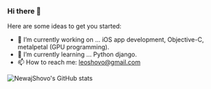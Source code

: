### Hi there 👋

Here are some ideas to get you started:
- 🔭 I’m currently working on ... iOS app development, Objective-C, metalpetal (GPU programming).
- 🌱 I’m currently learning ... Python django.
- 📫 How to reach me: leoshovo@gmail.com


![NewajShovo's GitHub stats](https://github-readme-stats.vercel.app/api?username=NewajShovo&count_private=true)
